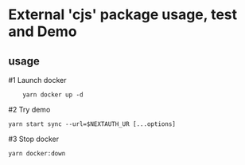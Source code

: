 # External 'cjs' package usage, test and Demo

## usage
#1 Launch docker 
```
    yarn docker up -d
```
#2 Try demo
```
yarn start sync --url=$NEXTAUTH_UR [...options]
```
#3 Stop docker
```
yarn docker:down
```